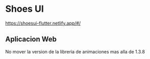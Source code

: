 # Shoes UI

https://shoesui-flutter.netlify.app/#/

## Aplicacion Web

No mover la version de la libreria de animaciones mas alla de 1.3.8
